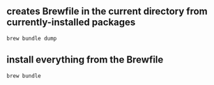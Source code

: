 ## creates Brewfile in the current directory from currently-installed packages

`brew bundle dump`

## install everything from the Brewfile

`brew bundle`

